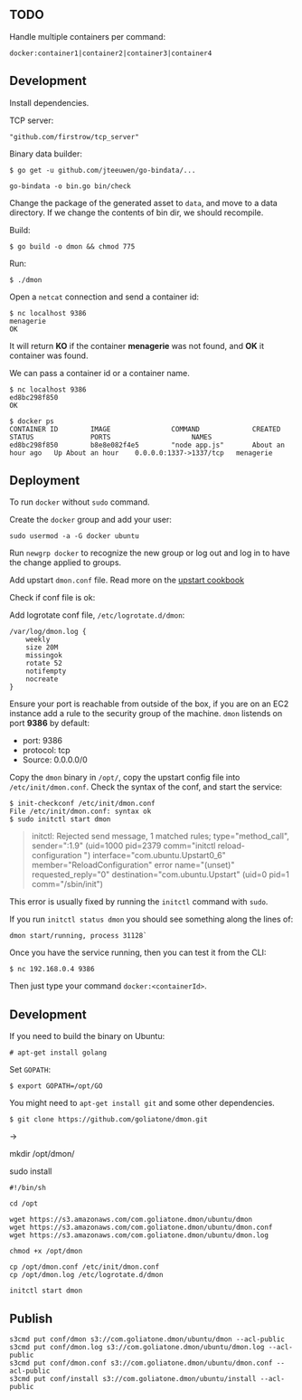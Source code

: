 
## TODO

Handle multiple containers per command:

```
docker:container1|container2|container3|container4
```

## Development
Install dependencies.

TCP server:
```
"github.com/firstrow/tcp_server"
```

Binary data builder:
```
$ go get -u github.com/jteeuwen/go-bindata/...
```

```
go-bindata -o bin.go bin/check
```

Change the package of the generated asset to `data`, and move to a data directory. If we change the contents of bin dir, we should recompile.


Build:
```
$ go build -o dmon && chmod 775
```

Run:

```
$ ./dmon
```

Open a `netcat` connection and send a container id:

```
$ nc localhost 9386
menagerie
OK
```
It will return **KO** if the container **menagerie** was not found, and **OK** it container was found.

We can pass a container id or a container name.


```
$ nc localhost 9386
ed8bc298f850
OK
```

```
$ docker ps
CONTAINER ID        IMAGE               COMMAND             CREATED             STATUS              PORTS                    NAMES
ed8bc298f850        b8e8e082f4e5        "node app.js"       About an hour ago   Up About an hour    0.0.0.0:1337->1337/tcp   menagerie
```

## Deployment
To run `docker` without `sudo` command.

Create the `docker` group and add your user:
```
sudo usermod -a -G docker ubuntu
```
Run `newgrp docker` to recognize the new group or log out and log in to have the change applied to groups.

Add upstart `dmon.conf` file. Read more on the [upstart cookbook][uc]

Check if conf file is ok:

Add logrotate conf file, `/etc/logrotate.d/dmon`:

```
/var/log/dmon.log {
    weekly
    size 20M
    missingok
    rotate 52
    notifempty
    nocreate
}
```

Ensure your port is reachable from outside of the box, if you are on an EC2 instance add a rule to the security group of the machine.
`dmon` listends on port **9386** by default:

* port: 9386
* protocol: tcp
* Source: 0.0.0.0/0

Copy the `dmon` binary in `/opt/`, copy the upstart config file into `/etc/init/dmon.conf`.
Check the syntax of the conf, and start the service:


```
$ init-checkconf /etc/init/dmon.conf
File /etc/init/dmon.conf: syntax ok
$ sudo initctl start dmon
```

>initctl: Rejected send message, 1 matched rules; type="method_call", sender=":1.9" (uid=1000 pid=2379 comm="initctl reload-configuration ") interface="com.ubuntu.Upstart0_6" member="ReloadConfiguration" error name="(unset)" requested_reply="0" destination="com.ubuntu.Upstart" (uid=0 pid=1 comm="/sbin/init")

This error is usually fixed by running the `initctl` command with `sudo`.

If you run `initctl status dmon` you should see something along the lines of:

```
dmon start/running, process 31128`
```

Once you have the service running, then you can test it from the CLI:

```
$ nc 192.168.0.4 9386
```
Then just type your command `docker:<containerId>`.

## Development
If you need to build the binary on Ubuntu:


```
# apt-get install golang
```

Set `GOPATH`:
```
$ export GOPATH=/opt/GO
```

You might need to `apt-get install git` and some other dependencies.

```
$ git clone https://github.com/goliatone/dmon.git
```

<!--
https://github.com/go-godo/godo
s3cmd put dmon s3://com.goliatone.dmon

http://upstart.ubuntu.com/getting-started.html
-->

[uc]: http://upstart.ubuntu.com/cookbook/#pre-start-example-debian-and-ubuntu-specific



->

mkdir /opt/dmon/

sudo install

```shell
#!/bin/sh

cd /opt

wget https://s3.amazonaws.com/com.goliatone.dmon/ubuntu/dmon
wget https://s3.amazonaws.com/com.goliatone.dmon/ubuntu/dmon.conf
wget https://s3.amazonaws.com/com.goliatone.dmon/ubuntu/dmon.log

chmod +x /opt/dmon

cp /opt/dmon.conf /etc/init/dmon.conf
cp /opt/dmon.log /etc/logrotate.d/dmon

initctl start dmon

```



## Publish

```
s3cmd put conf/dmon s3://com.goliatone.dmon/ubuntu/dmon --acl-public
s3cmd put conf/dmon.log s3://com.goliatone.dmon/ubuntu/dmon.log --acl-public
s3cmd put conf/dmon.conf s3://com.goliatone.dmon/ubuntu/dmon.conf --acl-public
s3cmd put conf/install s3://com.goliatone.dmon/ubuntu/install --acl-public
```

